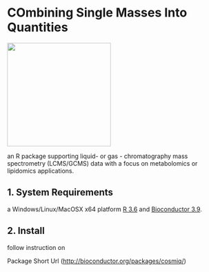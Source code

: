 # COmbining Single Masses Into Quantities

<img src="vignettes/graphics/cosmiq.jpg" width=240>

an R package supporting liquid- or gas - chromatography mass spectrometry (LCMS/GCMS) data with a focus on metabolomics or lipidomics applications.

 
## 1. System Requirements  

a Windows/Linux/MacOSX x64 platform
[R 3.6](https://cran.r-project.org/)
and [Bioconductor 3.9](https://bioconductor.org/packages/3.9).

## 2. Install

follow instruction on

Package Short Url (http://bioconductor.org/packages/cosmiq/)


